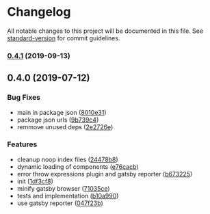 # Changelog

All notable changes to this project will be documented in this file. See [standard-version](https://github.com/conventional-changelog/standard-version) for commit guidelines.

### [0.4.1](https://github.com/asyarb/gatsby-plugin-exact-client-paths/compare/v0.4.0...v0.4.1) (2019-09-13)



## 0.4.0 (2019-07-12)


### Bug Fixes

* main in package json ([8010e31](https://github.com/asyarb/gatsby-plugin-exact-client-paths/commit/8010e31))
* package json urls ([9b739c4](https://github.com/asyarb/gatsby-plugin-exact-client-paths/commit/9b739c4))
* remmove unused deps ([2e2726e](https://github.com/asyarb/gatsby-plugin-exact-client-paths/commit/2e2726e))


### Features

* cleanup noop index files ([24478b8](https://github.com/asyarb/gatsby-plugin-exact-client-paths/commit/24478b8))
* dynamic loading of components ([e76cacb](https://github.com/asyarb/gatsby-plugin-exact-client-paths/commit/e76cacb))
* error throw expressions plugin and gatsby reporter ([b673225](https://github.com/asyarb/gatsby-plugin-exact-client-paths/commit/b673225))
* init ([1df3cf8](https://github.com/asyarb/gatsby-plugin-exact-client-paths/commit/1df3cf8))
* minify gatsby browser ([71035ce](https://github.com/asyarb/gatsby-plugin-exact-client-paths/commit/71035ce))
* tests and implementation ([b10a990](https://github.com/asyarb/gatsby-plugin-exact-client-paths/commit/b10a990))
* use gatsby reporter ([047f23b](https://github.com/asyarb/gatsby-plugin-exact-client-paths/commit/047f23b))
